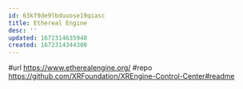 ```yaml
---
id: 63kf9de9lbduuose19qiasc
title: Ethereal Engine
desc: ''
updated: 1672314635940
created: 1672314344300
---
```


#url https://www.etherealengine.org/
#repo https://github.com/XRFoundation/XREngine-Control-Center#readme
